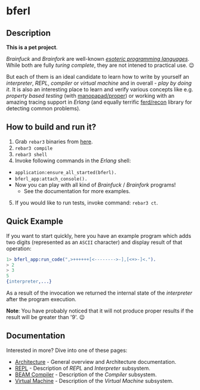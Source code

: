 # bferl

## Description

**This is a pet project**.

*Brainfuck* and *Brainfork* are well-known [*esoteric programming languages*](https://en.wikipedia.org/wiki/Esoteric_programming_language). While both are fully *turing complete*, they are not intened to practical use. :wink:

But each of them is an ideal candidate to learn how to write by yourself an *interpreter*, *REPL*, *compiler* or *virtual machine* and in overall - *play by doing it*. It is also an interesting place to learn and verify various concepts like e.g. *property based testing* (with [manopapad/proper](https://github.com/manopapad/proper)) or working with an amazing tracing support in *Erlang* (and equally terrific [ferd/recon](https://github.com/ferd/recon) library for detecting common problems).

## How to build and run it?

1. Grab `rebar3` binaries from [here](https://github.com/rebar/rebar3).
2. `rebar3 compile`
3. `rebar3 shell`
4. Invoke following commands in the *Erlang* shell:
  - `application:ensure_all_started(bferl).`
  - `bferl_app:attach_console().`
  - Now you can play with all kind of *Brainfuck* / *Brainfork* programs!
    - See the documentation for more examples.
5. If you would like to run tests, invoke command: `rebar3 ct`.

## Quick Example

If you want to start quickly, here you have an example program which adds two digits (represented as an `ASCII` character) and display result of that operation:

```erlang
1> bferl_app:run_code(",>++++++[<-------->-],[<+>-]<.").
> 2
> 3
5
{interpreter,...}
```

As a result of the invocation we returned the internal state of the *interpreter* after the program execution.

**Note**: You have probably noticed that it will not produce proper results if the result will be greater than '9'. :wink:

## Documentation

Interested in more? Dive into one of these pages:

- [Architecture](/docs/Architecture.md) - General overview and Architecture documentation.
- [REPL](/docs/REPL.md) - Description of *REPL* and *Interpreter* subsystem.
- [BEAM Compiler](/docs/Compiler.md) - Description of the *Compiler* subsystem.
- [Virtual Machine](/docs/VirtualMachine.md) - Description of the *Virtual Machine* subsystem.
